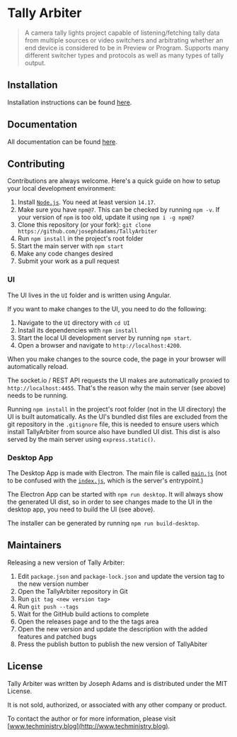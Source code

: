 # Tally Arbiter
> A camera tally lights project capable of listening/fetching tally data from multiple sources or video switchers and arbitrating whether an end device is considered to be in Preview or Program. Supports many different switcher types and protocols as well as many types of tally output. 

## Installation
Installation instructions can be found [here](https://josephdadams.github.io/TallyArbiter/docs/installation/desktop-app).

## Documentation
All documentation can be found [here](https://josephdadams.github.io/TallyArbiter/docs/intro).

## Contributing
Contributions are always welcome. Here's a quick guide on how to setup your local development environment:
1. Install [`Node.js`](https://nodejs.org/en/). You need at least version `14.17`.
1. Make sure you have `npm@7`. This can be checked by running `npm -v`. If your version of `npm` is too old, update it using `npm i -g npm@7` 
1. Clone this repository (or your fork): `git clone https://github.com/josephdadams/TallyArbiter`
1. Run `npm install` in the project's root folder
1. Start the main server with `npm start`
1. Make any code changes desired
1. Submit your work as a pull request

### UI
The UI lives in the `UI` folder and is written using Angular.

If you want to make changes to the UI, you need to do the following:
1. Navigate to the `UI` directory with `cd UI`
1. Install its dependencies with `npm install`
1. Start the local UI development server by running `npm start`.
1. Open a browser and navigate to `http://localhost:4200`. 

When you make changes to the source code, the page in your browser will automatically reload. 

The socket&#46;io / REST API requests the UI makes are automatically proxied to `http://localhost:4455`. That's the reason why the main server (see above) needs to be running.

Running `npm install` in the project's root folder (not in the UI directory) the UI is built automatically. As the UI's bundled dist files are excluded from the git repository in the `.gitignore` file, this is needed to ensure users which install TallyArbiter from source also have bundled UI dist. This dist is also served by the main server using `express.static()`.

### Desktop App
The Desktop App is made with Electron. The main file is called [`main.js`](./main.js) (not to be confused with the [`index.js`](./index.js), which is the server's entrypoint.)

The Electron App can be started with `npm run desktop`. It will always show the generated UI dist, so in order to see changes made to the UI in the desktop app, you need to build the UI (see above).

The installer can be generated by running `npm run build-desktop`.

## Maintainers

Releasing a new version of Tally Arbiter:
1. Edit `package.json` and `package-lock.json` and update the version tag to the new version number
2. Open the TallyArbiter repository in Git
3. Run `git tag <new version tag>`
4. Run `git push --tags`
5. Wait for the GitHub build actions to complete
6. Open the releases page and to the the tags area
7. Open the new version and update the description with the added features and patched bugs
8. Press the publish button to publish the new version of TallyAbiter

## License
Tally Arbiter was written by Joseph Adams and is distributed under the MIT License.

It is not sold, authorized, or associated with any other company or product.

To contact the author or for more information, please visit [www.techministry.blog](http://www.techministry.blog).

